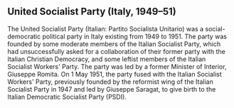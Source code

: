 ## United Socialist Party (Italy, 1949–51)

The United Socialist Party (Italian: Partito Socialista Unitario) was a social-democratic political party in Italy existing from 1949 to 1951.
The party was founded by some moderate members of the Italian Socialist Party, which had unsuccessfully asked for a collaboration of their former party with the Italian Christian Democracy, and some leftist members of the Italian Socialist Workers' Party. The party was led by a former Minister of Interior, Giuseppe Romita.
On 1 May 1951, the party fused with the Italian Socialist Workers' Party, previously founded by the reformist wing of the Italian Socialist Party in 1947 and led by Giuseppe Saragat, to give birth to the Italian Democratic Socialist Party (PSDI).